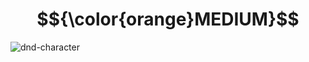 # $${\color{orange}MEDIUM}$$
![dnd-character](https://user-images.githubusercontent.com/65892342/236785335-5dd53989-c8c7-472d-a7d6-44538813d49b.svg)
